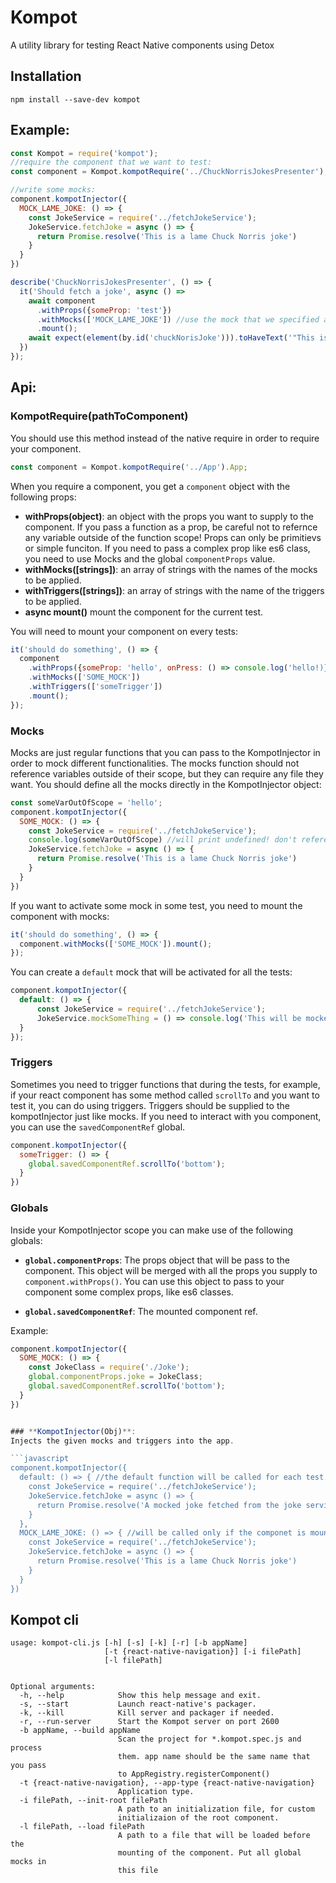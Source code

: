 # Kompot
A utility library for testing React Native components using Detox



## Installation 

`npm install --save-dev kompot`


## Example:
```javascript
const Kompot = require('kompot');
//require the component that we want to test:
const component = Kompot.kompotRequire('../ChuckNorrisJokesPresenter');

//write some mocks:
component.kompotInjector({
  MOCK_LAME_JOKE: () => {
    const JokeService = require('../fetchJokeService');
    JokeService.fetchJoke = async () => {
      return Promise.resolve('This is a lame Chuck Norris joke')
    }
  }
})

describe('ChuckNorrisJokesPresenter', () => {
  it('Should fetch a joke', async () => 
    await component
      .withProps({someProp: 'test'})
      .withMocks(['MOCK_LAME_JOKE']) //use the mock that we specified above
      .mount();
    await expect(element(by.id('chuckNorisJoke'))).toHaveText('"This is a lame Kompot joke"');
  })
});
```
## Api:

### **KompotRequire(pathToComponent)**
You should use this method instead of the native require in order to require your component.
```javascript
const component = Kompot.kompotRequire('../App').App;
```

When you require a component, you get a `component` object with the following props:
* **withProps(object)**: an object with the props you want to supply to the component. If you pass a function as a prop, be careful not to refernce any variable outside of the function scope! Props can only be primitievs or simple funciton. If you need to pass a complex prop like es6 class, you need to use Mocks and the global `componentProps` value. 
* **withMocks([strings])**: an array of strings with the names of the mocks to be applied. 
* **withTriggers([strings])**: an array of strings with the name of the triggers to be applied.
* **async mount()** mount the component for the current test. 

You will need to mount your component on every tests:

```javascript
it('should do something', () => {
  component
    .withProps({someProp: 'hello', onPress: () => console.log('hello!)})
    .withMocks(['SOME_MOCK'])
    .withTriggers(['someTrigger'])
    .mount();
});
```

### **Mocks**
Mocks are just regular functions that you can pass to the KompotInjector in order to mock different functionalities.
The mocks function should not reference variables outside of their scope, but they can require any file they want.
You should define all the mocks directly in the KompotInjector object:

```javascript
const someVarOutOfScope = 'hello';
component.kompotInjector({
  SOME_MOCK: () => {
    const JokeService = require('../fetchJokeService');
    console.log(someVarOutOfScope) //will print undefined! don't reference out-of-scope vars!
    JokeService.fetchJoke = async () => {
      return Promise.resolve('This is a lame Chuck Norris joke')
    }
  }
})
```

If you want to activate some mock in some test, you need to mount the component with mocks:
```javascript
it('should do something', () => {
  component.withMocks(['SOME_MOCK']).mount();
});
```

You can create a `default` mock that will be activated for all the tests:
```javascript
component.kompotInjector({
  default: () => {
      const JokeService = require('../fetchJokeService');
      JokeService.mockSomeThing = () => console.log('This will be mocked for all tests!');
  }
});
```


### **Triggers**
Sometimes you need to trigger functions that during the tests, for example, if your react component has some method called `scrollTo` and you want to test it, you can do using triggers. Triggers should be supplied to the kompotInjector just like mocks. If you need to interact with you component, you can use the `savedComponentRef` global.

```javascript
component.kompotInjector({
  someTrigger: () => {
    global.savedComponentRef.scrollTo('bottom');
  }
})
```

### **Globals**
Inside your KompotInjector scope you can make use of the following globals:
* **`global.componentProps`**: The props object that will be pass to the component. This object will be merged with all the props you supply to `component.withProps()`. You can use this object to pass to your component some complex props, like es6 classes.

* **`global.savedComponentRef`**: The mounted component ref.

Example:

```javascript
component.kompotInjector({
  SOME_MOCK: () => {
    const JokeClass = require('./Joke');
    global.componentProps.joke = JokeClass;
    global.savedComponentRef.scrollTo('bottom');
  }
})


### **KompotInjector(Obj)**:
Injects the given mocks and triggers into the app.

```javascript
component.kompotInjector({
  default: () => { //the default function will be called for each test.
    const JokeService = require('../fetchJokeService');
    JokeService.fetchJoke = async () => {
      return Promise.resolve('A mocked joke fetched from the joke service!');
    }
  },
  MOCK_LAME_JOKE: () => { //will be called only if the componet is mounting with the 'MOCK_LAME_JOKE' mock.
    const JokeService = require('../fetchJokeService');
    JokeService.fetchJoke = async () => {
      return Promise.resolve('This is a lame Chuck Norris joke')
    }
  }
})
```

## Kompot cli

```
usage: kompot-cli.js [-h] [-s] [-k] [-r] [-b appName]
                     [-t {react-native-navigation}] [-i filePath]
                     [-l filePath]


Optional arguments:
  -h, --help            Show this help message and exit.
  -s, --start           Launch react-native's packager.
  -k, --kill            Kill server and packager if needed.
  -r, --run-server      Start the Kompot server on port 2600
  -b appName, --build appName
                        Scan the project for *.kompot.spec.js and process
                        them. app name should be the same name that you pass
                        to AppRegistry.registerComponent()
  -t {react-native-navigation}, --app-type {react-native-navigation}
                        Application type.
  -i filePath, --init-root filePath
                        A path to an initialization file, for custom
                        initializaion of the root component.
  -l filePath, --load filePath
                        A path to a file that will be loaded before the
                        mounting of the component. Put all global mocks in
                        this file
```
